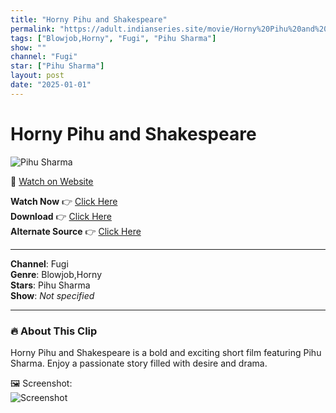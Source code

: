 ```yaml
---
title: "Horny Pihu and Shakespeare"
permalink: "https://adult.indianseries.site/movie/Horny%20Pihu%20and%20Shakespeare"
tags: ["Blowjob,Horny", "Fugi", "Pihu Sharma"]
show: ""
channel: "Fugi"
star: ["Pihu Sharma"]
layout: post
date: "2025-01-01"
---
```


# Horny Pihu and Shakespeare

![Pihu Sharma](https://shorts.desisins.com/wp-content/uploads/2023/10/Horny-Pihu-Shakespeare.jpg)

🔗 [Watch on Website](https://adult.indianseries.site/movie/Horny%20Pihu%20and%20Shakespeare)

**Watch Now** 👉 [Click Here](https://adult.indianseries.site/movie/Horny%20Pihu%20and%20Shakespeare)  
**Download** 👉 [Click Here](https://adult.indianseries.site/movie/Horny%20Pihu%20and%20Shakespeare)  
**Alternate Source** 👉 [Click Here](https://adult.indianseries.site/movie/Horny%20Pihu%20and%20Shakespeare)

---

**Channel**: Fugi  
**Genre**: Blowjob,Horny  
**Stars**: Pihu Sharma  
**Show**: *Not specified*

---

### 🔥 About This Clip

Horny Pihu and Shakespeare is a bold and exciting short film featuring Pihu Sharma. Enjoy a passionate story filled with desire and drama.
 
🖼️ Screenshot:  
![Screenshot](https://shorts.desisins.com/wp-content/uploads/2023/10/Horny-Pihu-Shakespeare.jpg)
